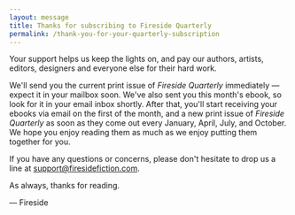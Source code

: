 ```yaml
---
layout: message
title: Thanks for subscribing to Fireside Quarterly
permalink: /thank-you-for-your-quarterly-subscription
---
```

Your support helps us keep the lights on, and pay our authors, artists, editors, designers and everyone else for their hard work.  

We'll send you the current print issue of _Fireside Quarterly_ immediately — expect it in your mailbox soon. We've also sent you this month's ebook, so look for it in your email inbox shortly. After that, you'll start receiving your ebooks via email on the first of the month, and a new print issue of _Fireside Quarterly_ as soon as they come out every January, April, July, and October. We hope you enjoy reading them as much as we enjoy putting them together for you.

If you have any questions or concerns, please don't hesitate to drop us a line at [support@firesidefiction.com](mailto:support@firesidefiction.com).

As always, thanks for reading.

— Fireside
